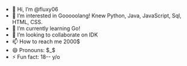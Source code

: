 - 👋 Hi, I’m @fluxy06
- 👀 I’m interested in Gooooolang! Knew Python, Java, JavaScript, Sql, HTML, CSS.
- 🌱 I’m currently learning Go!
- 💞️ I’m looking to collaborate on IDK
- 📫 How to reach me 2000$
- 😄 Pronouns: $_$
- ⚡ Fun fact: 18-- y/o

<!---
fluxy06/fluxy06 is a ✨ special ✨ repository because its `README.md` (this file) appears on your GitHub profile.
You can click the Preview link to take a look at your changes.
--->
